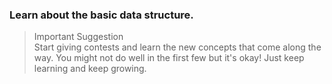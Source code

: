 ### Learn about the basic data structure.
> Important Suggestion <br>
Start giving contests and learn the new concepts that come along the way. You might not do well in the first few but it's okay! Just keep learning and keep growing.

